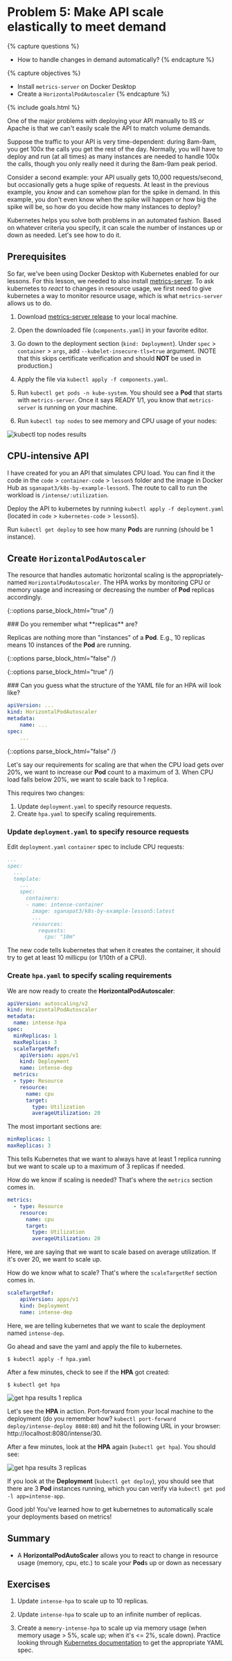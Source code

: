 # Problem 5: Make API scale elastically to meet demand

{% capture questions %}
- How to handle changes in demand automatically?
{% endcapture %}

{% capture objectives %}
- Install `metrics-server` on Docker Desktop
- Create a `HorizontalPodAutoscaler`
{% endcapture %}

{% include goals.html %}

One of the major problems with deploying your API manually to IIS or Apache is that we can't easily scale the API to match volume demands.

Suppose the traffic to your API is very time-dependent: during 8am-9am, you get 100x the calls you get the rest of the day. Normally, you will have to deploy and run (at all times) as many instances are needed to handle 100x the calls, though you only really need it during the 8am-9am peak period.

Consider a second example: your API usually gets 10,000 requests/second, but occasionally gets a huge spike of requests. At least in the previous example, you *know* and can somehow plan for the spike in demand. In this example, you don't even know when the spike will happen or how big the spike will be, so how do you decide how many instances to deploy?

Kubernetes helps you solve both problems in an automated fashion. Based on whatever criteria you specify, it can scale the number of instances up or down as needed. Let's see how to do it.

## Prerequisites

So far, we've been using Docker Desktop with Kubernetes enabled for our lessons. For this lesson, we needed to also install [metrics-server](https://github.com/kubernetes-sigs/metrics-server). To ask kubernetes to *react* to changes in resource usage, we first need to give kubernetes a way to monitor resource usage, which is what `metrics-server` allows us to do.

1. Download [metrics-server release](https://github.com/kubernetes-sigs/metrics-server/releases/latest/download/components.yaml) to your local machine.

2. Open the downloaded file (`components.yaml`) in your favorite editor.

3. Go down to the deployment section (`kind: Deployment`). Under `spec` > `container` > `args`, add `--kubelet-insecure-tls=true` argument. (NOTE that this skips certificate verification and should **NOT** be used in production.)

4. Apply the file via `kubectl apply -f components.yaml`.

5. Run `kubectl get pods -n kube-system`. You should see a **Pod** that starts with `metrics-server`. Once it says READY 1/1, you know that `metrics-server` is running on your machine.

6. Run `kubectl top nodes` to see memory and CPU usage of your nodes:

![kubectl top nodes results](images/5-top-nodes.png)

## CPU-intensive API
I have created for you an API that simulates CPU load. You can find it the code in the `code` > `container-code` > `lesson5` folder and the image in Docker Hub as `sganapat3/k8s-by-example-lesson5`. The route to call to run the workload is `/intense/:utilization`.

Deploy the API to kubernetes by running `kubectl apply -f deployment.yaml` (located in `code` > `kubernetes-code` > `lesson5`).

Run `kubectl get deploy` to see how many **Pod**s are running (should be 1 instance).

## Create `HorizontalPodAutoscaler`

The resource that handles automatic horizontal scaling is the appropriately-named `HorizontalPodAutoscaler`. The HPA works by monitoring CPU or memory usage and increasing or decreasing the number of **Pod** replicas accordingly.

{::options parse_block_html="true" /}
<div class="callouts callout-question">
### Do you remember what **replicas** are?

Replicas are nothing more than "instances" of a **Pod**. E.g., 10 replicas means 10 instances of the **Pod** are running.
</div>
{::options parse_block_html="false" /}

{::options parse_block_html="true" /}
<div class="callouts callout-question">
### Can you guess what the structure of the YAML file for an HPA will look like?

```yaml
apiVersion: ...
kind: HorizontalPodAutoscaler
metadata:
    name: ...
spec:
    ...
```
</div>
{::options parse_block_html="false" /}

Let's say our requirements for scaling are that when the CPU load gets over 20%, we want to increase our **Pod** count to a maximum of 3. When CPU load falls below 20%, we want to scale back to 1 replica.

This requires two changes:

1. Update `deployment.yaml` to specify resource requests.
2. Create `hpa.yaml` to specify scaling requirements.

### Update `deployment.yaml` to specify resource requests

Edit `deployment.yaml` `container` spec to include CPU requests:

```yaml
...
spec:
  ...
  template:
    ...
    spec:
      containers:
      - name: intense-container
        image: sganapat3/k8s-by-example-lesson5:latest
        ...
        resources:
          requests:
            cpu: "10m"
```

The new code tells kubernetes that when it creates the container, it should try to get at least 10 millicpu (or 1/10th of a CPU).

### Create `hpa.yaml` to specify scaling requirements

We are now ready to create the **HorizontalPodAutoscaler**:

```yaml
apiVersion: autoscaling/v2
kind: HorizontalPodAutoscaler
metadata:
  name: intense-hpa
spec:
  minReplicas: 1
  maxReplicas: 3
  scaleTargetRef:
    apiVersion: apps/v1
    kind: Deployment
    name: intense-dep
  metrics:
  - type: Resource
    resource:
      name: cpu
      target:
        type: Utilization
        averageUtilization: 20
```

The most important sections are:

```yaml
minReplicas: 1
maxReplicas: 3
```

This tells Kubernetes that we want to always have at least 1 replica running but we want to scale up to a maximum of 3 replicas if needed.

How do we know if scaling is needed? That's where the `metrics` section comes in.

```yaml
metrics:
  - type: Resource
    resource:
      name: cpu
      target:
        type: Utilization
        averageUtilization: 20
```

Here, we are saying that we want to scale based on average utilization. If it's over 20, we want to scale up.

How do we know what to scale? That's where the `scaleTargetRef` section comes in.

```yaml
scaleTargetRef:
    apiVersion: apps/v1
    kind: Deployment
    name: intense-dep
```

Here, we are telling kubernetes that we want to scale the deployment named `intense-dep`.

Go ahead and save the yaml and apply the file to kubernetes.

```
$ kubectl apply -f hpa.yaml
```

After a few minutes, check to see if the **HPA** got created:

```
$ kubectl get hpa
```

![get hpa results 1 replica](images/5-get-hpa.png)

Let's see the **HPA** in action. Port-forward from your local machine to the deployment (do you remember how? `kubectl port-forward deploy/intense-deploy 8080:80`) and hit the following URL in your browser: http://localhost:8080/intense/30.

After a few minutes, look at the **HPA** again (`kubectl get hpa`). You should see:

![get hpa results 3 replicas](images/5-get-hpa-3-replicas.png)

If you look at the **Deployment** (`kubectl get deploy`), you should see that there are 3 **Pod** instances running, which you can verify via `kubectl get pod -l app=intense-app`.

Good job! You've learned how to get kubernetnes to automatically scale your deployments based on metrics!

## Summary

- A **HorizontalPodAutoScaler** allows you to react to change in resource usage (memory, cpu, etc.) to scale your **Pod**s up or down as necessary

## Exercises

1. Update `intense-hpa` to scale up to 10 replicas.

2. Update `intense-hpa` to scale up to an infinite number of replicas.

3. Create a `memory-intense-hpa` to scale up via memory usage (when memory usage > 5%, scale up; when it's <= 2%, scale down). Practice looking through [Kubernetes documentation](https://kubernetes.io/docs/tasks/run-application/horizontal-pod-autoscale/) to get the appropriate YAML spec.